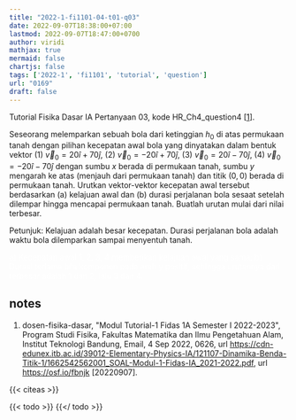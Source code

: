 ```yaml
---
title: "2022-1-fi1101-04-t01-q03"
date: 2022-09-07T18:38:00+07:00
lastmod: 2022-09-07T18:47:00+0700
author: viridi
mathjax: true
mermaid: false
chartjs: false
tags: ['2022-1', 'fi1101', 'tutorial', 'question']
url: "0169"
draft: false
---
```

Tutorial Fisika Dasar IA Pertanyaan 03, kode HR_Ch4_question4 [[1](#r01)].

Seseorang melemparkan sebuah bola dari ketinggian $h_0$ di atas permukaan tanah dengan pilihan kecepatan awal bola yang dinyatakan dalam bentuk vektor (1) $\vec{v}_0 = 20\hat{i} + 70\hat{j}$, (2) $\vec{v}_0 = -20\hat{i} + 70\hat{j}$, (3) $\vec{v}_0 = 20\hat{i} - 70\hat{j}$, (4) $\vec{v}_0 = -20\hat{i} - 70\hat{j}$ dengan sumbu $x$ berada di permukaan tanah, sumbu $y$ mengarah ke atas (menjauh dari permukaan tanah) dan titik $(0, 0)$ berada di permukaan tanah. Urutkan vektor-vektor kecepatan awal tersebut berdasarkan (a) kelajuan awal dan (b) durasi perjalanan bola sesaat setelah dilempar hingga mencapai permukaan tanah. Buatlah urutan mulai dari nilai terbesar.

Petunjuk: Kelajuan adalah besar kecepatan. Durasi perjalanan bola adalah waktu bola dilemparkan sampai menyentuh tanah.

<ans style="color:white;">
a) Kecepatan awal 1, 2, 3, 4 memberikan kelajuan awal yang sama; b) Durasi terlama bila komponen pada arah y positif, sehingga urutannya dari terbesar adalah 1 dan 2, lalu 3 dan 4.
</ans>


## notes
1. <a name='r01'></a>dosen-fisika-dasar, "Modul Tutorial-1 Fidas 1A Semester I 2022-2023", Program Studi Fisika, Fakultas Matematika dan Ilmu Pengetahuan Alam, Institut Teknologi Bandung, Email, 4 Sep 2022, 0626, url <https://cdn-edunex.itb.ac.id/39012-Elementary-Physics-IA/121107-Dinamika-Benda-Titik-1/1662542562001_SOAL-Modul-1-Fidas-IA_2021-2022.pdf>, url <https://osf.io/fbnjk> [20220907].

{{< citeas >}}

{{< todo >}}
{{</ todo >}}